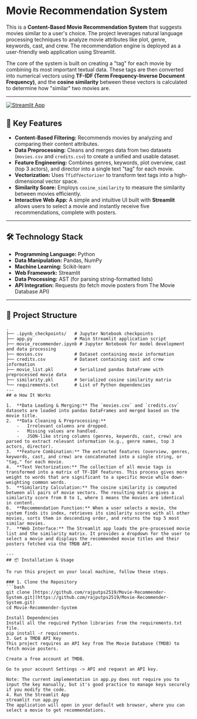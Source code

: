 # Movie Recommendation System

This is a **Content-Based Movie Recommendation System** that suggests movies similar to a user's choice. The project leverages natural language processing techniques to analyze movie attributes like plot, genre, keywords, cast, and crew. The recommendation engine is deployed as a user-friendly web application using Streamlit.

The core of the system is built on creating a "tag" for each movie by combining its most important textual data. These tags are then converted into numerical vectors using **TF-IDF (Term Frequency-Inverse Document Frequency)**, and the **cosine similarity** between these vectors is calculated to determine how "similar" two movies are.

---
[![Streamlit App](https://static.streamlit.io/badges/streamlit_badge_black_white.svg)](https://movie-recommender-system-prs.streamlit.app/)
## 🚀 Key Features

-   **Content-Based Filtering:** Recommends movies by analyzing and comparing their content attributes.
-   **Data Preprocessing:** Cleans and merges data from two datasets (`movies.csv` and `credits.csv`) to create a unified and usable dataset.
-   **Feature Engineering:** Combines genres, keywords, plot overview, cast (top 3 actors), and director into a single text "tag" for each movie.
-   **Vectorization:** Uses `TfidfVectorizer` to transform text tags into a high-dimensional vector space.
-   **Similarity Score:** Employs `cosine_similarity` to measure the similarity between movies efficiently.
-   **Interactive Web App:** A simple and intuitive UI built with **Streamlit** allows users to select a movie and instantly receive five recommendations, complete with posters.

---
## 🛠️ Technology Stack

-   **Programming Language:** Python
-   **Data Manipulation:** Pandas, NumPy
-   **Machine Learning:** Scikit-learn
-   **Web Framework:** Streamlit
-   **Data Processing:** AST (for parsing string-formatted lists)
-   **API Integration:** Requests (to fetch movie posters from The Movie Database API)

---
## 📂 Project Structure
```
.
├── .ipynb_checkpoints/   # Jupyter Notebook checkpoints
├── app.py                # Main Streamlit application script
├── movie_recommender.ipynb # Jupyter Notebook for model development and data processing
├── movies.csv            # Dataset containing movie information
├── credits.csv           # Dataset containing cast and crew information
├── movie_list.pkl        # Serialized pandas DataFrame with preprocessed movie data
├── similarity.pkl        # Serialized cosine similarity matrix
└── requirements.txt      # List of Python dependencies
---
## ⚙️ How It Works

1.  **Data Loading & Merging:** The `movies.csv` and `credits.csv` datasets are loaded into pandas DataFrames and merged based on the movie title.
2.  **Data Cleaning & Preprocessing:**
    -   Irrelevant columns are dropped.
    -   Missing values are handled.
    -   JSON-like string columns (genres, keywords, cast, crew) are parsed to extract relevant information (e.g., genre names, top 3 actors, director).
3.  **Feature Combination:** The extracted features (overview, genres, keywords, cast, and crew) are concatenated into a single string, or "tag," for each movie.
4.  **Text Vectorization:** The collection of all movie tags is transformed into a matrix of TF-IDF features. This process gives more weight to words that are significant to a specific movie while down-weighting common words.
5.  **Similarity Calculation:** The cosine similarity is computed between all pairs of movie vectors. The resulting matrix gives a similarity score from 0 to 1, where 1 means the movies are identical in content.
6.  **Recommendation Function:** When a user selects a movie, the system finds its index, retrieves its similarity scores with all other movies, sorts them in descending order, and returns the top 5 most similar movies.
7.  **Web Interface:** The Streamlit app loads the pre-processed movie list and the similarity matrix. It provides a dropdown for the user to select a movie and displays the recommended movie titles and their posters fetched via the TMDB API.

---
## 📦 Installation & Usage

To run this project on your local machine, follow these steps.

### 1. Clone the Repository
```bash
git clone [https://github.com/rajputps2519/Movie-Recommender-System.git](https://github.com/rajputps2519/Movie-Recommender-System.git)
cd Movie-Recommender-System

Install Dependencies
Install all the required Python libraries from the requirements.txt file.
pip install -r requirements.
3. Get a TMDB API Key
This project requires an API key from The Movie Database (TMDB) to fetch movie posters.

Create a free account at TMDB.

Go to your account Settings -> API and request an API key.

Note: The current implementation in app.py does not require you to input the key manually, but it's good practice to manage keys securely if you modify the code.
4. Run the Streamlit App
streamlit run app.py
The application will open in your default web browser, where you can select a movie to get recommendations.

